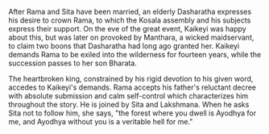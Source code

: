 After Rama and Sita have been married, an elderly Dasharatha expresses his desire to crown Rama, to which the Kosala assembly and his subjects express their support. On the eve of the great event, Kaikeyi was happy about this, but was later on provoked by Manthara, a wicked maidservant, to claim two boons that Dasharatha had long ago granted her. Kaikeyi demands Rama to be exiled into the wilderness for fourteen years, while the succession passes to her son Bharata.

The heartbroken king, constrained by his rigid devotion to his given word, accedes to Kaikeyi's demands. Rama accepts his father's reluctant decree with absolute submission and calm self-control which characterizes him throughout the story. He is joined by Sita and Lakshmana. When he asks Sita not to follow him, she says, "the forest where you dwell is Ayodhya for me, and Ayodhya without you is a veritable hell for me."
 